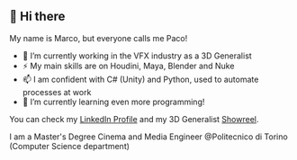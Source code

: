 ## 👋 Hi there 
My name is Marco, but everyone calls me Paco!

- 🔭 I’m currently working in the VFX industry as a 3D Generalist
- ⚡ My main skills are on Houdini, Maya, Blender and Nuke
- 📫 I am confident with C# (Unity) and Python, used to automate processes at work
- 🌱 I’m currently learning even more programming!

You can check my [LinkedIn Profile](https://www.linkedin.com/in/cortesemarco/) and my 3D Generalist [Showreel](https://vimeo.com/1027730171).


I am a Master's Degree Cinema and Media Engineer @Politecnico di Torino (Computer Science department)
<!--
**marco797/marco797** is a ✨ _special_ ✨ repository because its `README.md` (this file) appears on your GitHub profile.

Here are some ideas to get you started:

- 🔭 I’m currently working on ...
- 🌱 I’m currently learning ...
- 👯 I’m looking to collaborate on ...
- 🤔 I’m looking for help with ...
- 💬 Ask me about ...
- 📫 How to reach me: ...
- 😄 Pronouns: ...
- ⚡ Fun fact: ...
-->

